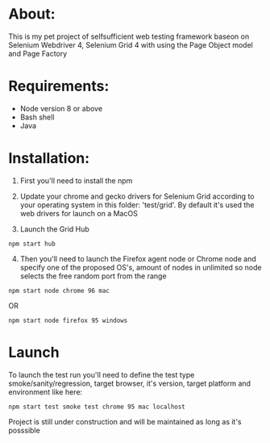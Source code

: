 # About:
This is my pet project of selfsufficient web testing framework baseon on Selenium Webdriver 4, Selenium Grid 4 with using the Page Object model and Page Factory

# Requirements:
+ Node version 8 or above
+ Bash shell
+ Java

# Installation:
1. First you'll need to install the npm 

2. Update your chrome and gecko drivers for Selenium Grid according to your operating system in this folder: 'test/grid'. 
By default it's used the web drivers for launch on a MacOS

3. Launch the Grid Hub 
```
npm start hub
```
4. Then you'll need to launch the Firefox agent node or Chrome node and specify one of the proposed OS's, amount of nodes in unlimited so node selects the free random port from the range
```
npm start node chrome 96 mac
```
OR
```
npm start node firefox 95 windows

```
# Launch
To launch the test run you'll need to define the test type smoke/sanity/regression, target browser, it's version, target platform and environment like here:
```
npm start test smoke test chrome 95 mac localhost  
```

Project is still under construction and will be maintained as long as it's posssible